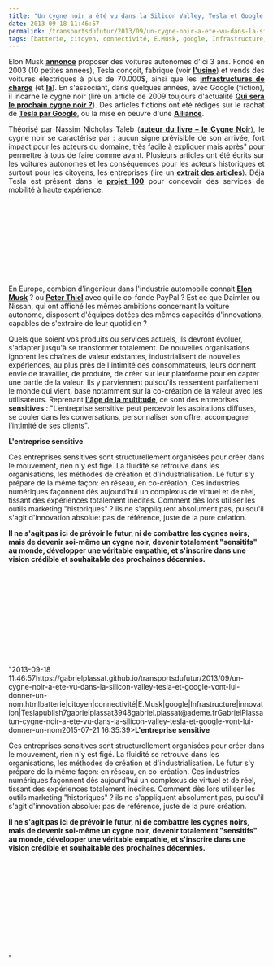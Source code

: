 ```yaml
---
title: "Un cygne noir a été vu dans la Silicon Valley, Tesla et Google vont lui donner un nom"
date: 2013-09-18 11:46:57
permalink: /transportsdufutur/2013/09/un-cygne-noir-a-ete-vu-dans-la-silicon-valley-tesla-et-google-vont-lui-donner-un-nom.html
tags: [batterie, citoyen, connectivité, E.Musk, google, Infrastructure, innovation, Tesla]
---
```


<p style="text-align: justify;">Elon Musk <strong><a href="http://www.reuters.com/article/2013/09/18/us-tesla-selfdriving-idUSBRE98H01720130918" target="_blank">annonce</a></strong> proposer des voitures autonomes d'ici 3 ans. Fondé en 2003 (10 petites années), Tesla conçoit, fabrique (voir <strong><a href="http://www.wired.com/autopia/2013/07/tesla-plant-video/?cid=co9861714" target="_blank">l'usine</a></strong>) et vends des voitures électriques à plus de 70.000$, ainsi que les <strong><a href="http://www.psfk.com/2013/06/tesla-charging-stations.html" target="_blank">infrastructures de charge</a></strong> (et <strong><a href="http://www.voiture-electrique-populaire.fr/actualites/tesla-elargit-son-reseau-supercharger" target="_blank">là</a></strong>). En s'associant, dans quelques années, avec Google (fiction), il incarne le cygne noir (lire un article de 2009 toujours d'actualité <strong><a href="https://gabrielplassat.github.io/transportsdufutur/2009/11/quel-sera-le-prochain-cygne-noir-.html" target="_blank">Qui sera le prochain cygne noir ?</a></strong>). Des articles fictions ont été rédigés sur le rachat de <strong><a href="http://www.treehugger.com/cars/google-buying-tesla-motors-does-it-make-sense.html" target="_blank">Tesla par Google</a></strong>, ou la mise en oeuvre d'une <strong><a href="https://gabrielplassat.github.io/transportsdufutur/2013/04/en-supprimant-quasiment-la-matiere-pour-ne-garder-que-les-flux-et-les-renverser-les-glass-avaient-to-1.html" target="_blank">Alliance</a></strong>.</p> <p style="text-align: justify;">Théorisé par Nassim Nicholas Taleb (<strong><a href="http://www.amazon.fr/cygne-noir-puissance-limprevisible/dp/2251443487">auteur du livre – le Cygne Noir</a></strong>), le cygne noir se caractérise par : aucun signe prévisible de son arrivée, fort impact pour les acteurs du domaine, très facile à expliquer mais après" pour permettre à tous de faire comme avant. Plusieurs articles ont été écrits sur les voitures autonomes et les conséquences pour les acteurs historiques et surtout pour les citoyens, les entreprises (lire un <strong><a href="https://gabrielplassat.github.io/transportsdufutur/?s=cybercar"" target=""_blank"">extrait des articles</a></strong>). Déjà Tesla est présent dans le <strong><a href=""http://techcrunch.com/2013/04/02/downtown-project-buys-100-tesla-model-ss-to-launch-project-100-a-car-sharing-service-in-las-vegas/"" target=""_blank"">projet 100</a></strong> pour concevoir des services de mobilité à haute expérience. </p>   <!--more-->  <iframe frameborder=""0"" height=""315"" src=""//www.youtube.com/embed/8_lfxPI5ObM?list=UUftwRNsjfRo08xYE31tkiyw"" width=""560""></iframe> <p style=""text-align: justify>En Europe, combien d'ingénieur dans l'industrie automobile connait <strong><a href=""http://fr.wikipedia.org/wiki/Elon_Musk"" target=""_blank"">Elon Musk</a></strong> ? ou <strong><a href=""http://fr.wikipedia.org/wiki/Peter_Thiel"" target=""_blank"">Peter Thiel</a></strong> avec qui le co-fonde PayPal ? Est ce que Daimler ou Nissan, qui ont affiché les mêmes ambitions concernant la voiture autonome, disposent d'équipes dotées des mêmes capacités d'innovations, capables de s'extraire de leur quotidien ? </p> <p style=""text-align: justify>Quels que soient vos produits ou services actuels, ils devront évoluer, s'adapter jusqu'à se transformer totalement. De nouvelles organisations ignorent les chaînes de valeur existantes, industrialisent de nouvelles expériences, au plus près de l'intimité des consommateurs, leurs donnent envie de travailler, de produire, de créer sur leur plateforme pour en capter une partie de la valeur. Ils y parviennent puisqu'ils ressentent parfaitement le monde qui vient, basé notamment sur la co-création de la valeur avec les utilisateurs. Reprenant <a href="https://gabrielplassat.github.io/transportsdufutur/2013/02/les-transports-a-lage-de-la-multitude.html"" target=""_blank""><strong>l'âge de la multitude</strong></a>, ce sont des entreprises <strong>sensitives</strong> : "L’entreprise sensitive peut percevoir les aspirations diffuses, se couler dans les conversations, personnaliser son offre, accompagner l’intimité de ses clients". </p> <p style=""text-align: justify><strong>L'entreprise sensitive</strong></p> <p style=""text-align: justify>Ces entreprises sensitives sont structurellement organisées pour créer dans le mouvement, rien n'y est figé. La fluidité se retrouve dans les organisations, les méthodes de création et d'industrialisation. Le futur s'y prépare de la même façon: en réseau, en co-création. Ces industries numériques façonnent dès aujourd'hui un complexus de virtuel et de réel, tissant des expériences totalement inédites. Comment dès lors utiliser les outils marketing "historiques" ? ils ne s'appliquent absolument pas, puisqu'il s'agit d'innovation absolue: pas de référence, juste de la pure création. </p> <p style=""text-align: justify><strong>Il ne s'agit pas ici de prévoir le futur, ni de combattre les cygnes noirs, mais de devenir soi-même un cygne noir, devenir totalement "sensitifs" au monde, développer une véritable empathie, et s'inscrire dans une vision crédible et souhaitable des prochaines décennies.</strong></p> <p style=""text-align: justify> </p> <p style=""text-align: justify> </p> <p style=""text-align: justify> </p> <p style=""text-align: justify> </p> <p style=""text-align: justify> </p> <p> </p>"2013-09-18 11:46:57https://gabrielplassat.github.io/transportsdufutur/2013/09/un-cygne-noir-a-ete-vu-dans-la-silicon-valley-tesla-et-google-vont-lui-donner-un-nom.htmlbatterie|citoyen|connectivité|E.Musk|google|Infrastructure|innovation|Teslapublish7gabrielplassat3948gabriel.plassat@ademe.frGabrielPlassatun-cygne-noir-a-ete-vu-dans-la-silicon-valley-tesla-et-google-vont-lui-donner-un-nom2015-07-21 16:35:39><strong>L'entreprise sensitive</strong></p> <p style=""text-align: justify>Ces entreprises sensitives sont structurellement organisées pour créer dans le mouvement, rien n'y est figé. La fluidité se retrouve dans les organisations, les méthodes de création et d'industrialisation. Le futur s'y prépare de la même façon: en réseau, en co-création. Ces industries numériques façonnent dès aujourd'hui un complexus de virtuel et de réel, tissant des expériences totalement inédites. Comment dès lors utiliser les outils marketing "historiques" ? ils ne s'appliquent absolument pas, puisqu'il s'agit d'innovation absolue: pas de référence, juste de la pure création. </p> <p style=""text-align: justify><strong>Il ne s'agit pas ici de prévoir le futur, ni de combattre les cygnes noirs, mais de devenir soi-même un cygne noir, devenir totalement "sensitifs" au monde, développer une véritable empathie, et s'inscrire dans une vision crédible et souhaitable des prochaines décennies.</strong></p> <p style=""text-align: justify> </p> <p style=""text-align: justify> </p> <p style=""text-align: justify> </p> <p style=""text-align: justify> </p> <p style=""text-align: justify> </p> <p> </p>"
